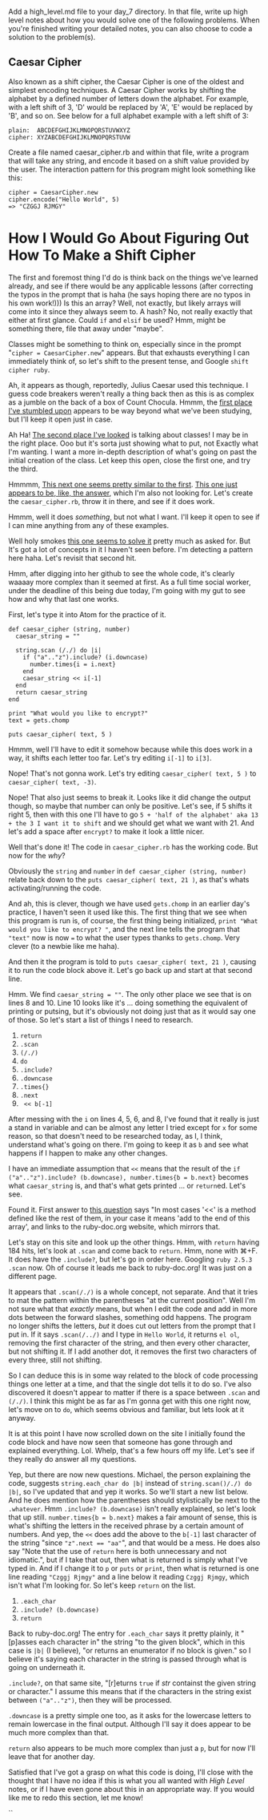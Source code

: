 Add a high_level.md file to your day_7 directory. In that file, write up high level notes about how you would solve one of the following problems. When you're finished writing your detailed notes, you can also choose to code a solution to the problem(s).

## Caesar Cipher

Also known as a shift cipher, the Caesar Cipher is one of the oldest and simplest encoding techniques.  A Caesar Cipher works by shifting the alphabet by a defined number of letters down the alphabet.  For example, with a left shift of 3, 'D' would be replaced by 'A', 'E' would be replaced by 'B', and so on.  See below for a full alphabet example with a left shift of 3:

```
plain:  ABCDEFGHIJKLMNOPQRSTUVWXYZ
cipher: XYZABCDEFGHIJKLMNOPQRSTUVW
```

Create a file named caesar_cipher.rb and within that file, write a program that will take any string, and encode it based on a shift value provided by the user.  The interaction pattern for this program might look something like this:

```
cipher = CaesarCipher.new
cipher.encode("Hello World", 5)
=> "CZGGJ RJMGY"
```

# How I Would Go About Figuring Out How To Make a Shift Cipher  

The first and foremost thing I'd do is think back on the things we've learned already, and see if there would be any applicable lessons (after correcting the typos in the prompt that is haha (he says hoping there are no typos in his own work!)))  Is this an array?  Well, not exactly, but likely arrays will come into it since they always seem to.  A hash?  No, not really exactly that either at first glance.  Could `if` and `elsif` be used? Hmm, might be something there, file that away under "maybe".  

Classes might be something to think on, especially since in the prompt "`cipher = CaesarCipher.new`" appears.  But that exhausts everything I can immediately think of, so let's shift to the present tense, and Google `shift cipher ruby`.  

Ah, it appears as though, reportedly, Julius Caesar used this technique.  I guess code breakers weren't really a thing back then as this is as complex as a jumble on the back of a box of Count Chocula.  Hmmm, the [first place I've stumbled upon](https://www.rubyguides.com/2015/03/caesar-cipher-in-ruby/) appears to be way beyond what we've been studying, but I'll keep it open just in case.  

Ah Ha!  [The second place I've looked](https://medium.com/@mfbmina/implementing-the-caesar-cipher-in-ruby-e62135ca9f1d) is talking about classes!  I may be in the right place.  Ooo but it's sorta just showing what to put, not Exactly what I'm wanting.  I want a more in-depth description of what's going on past the initial creation of the class.  Let keep this open, close the first one, and try the third.  

Hmmmm, [This next one seems pretty similar to the first](https://medium.com/@alexander.virga/ruby-simple-string-encryption-shift-caesar-cipher-encoder-rot-9dedf06374d1).  [This one just appears to be, like, the answer](https://gist.github.com/matugm/db363c7131e6af27716c), which I'm also not looking for.  Let's create the `caesar_cipher.rb`, throw it in there, and see if it does work.

Hmmm, well it does _something_, but not what I want. I'll keep it open to see if I can mine anything from any of these examples.  

Well holy smokes [this one seems to solve it](https://stackoverflow.com/questions/41338764/ruby-caesar-cipher-explanation) pretty much as asked for.  But It's got a lot of concepts in it I haven't seen before.  I'm detecting a pattern here haha. Let's revisit that second hit.

Hmm, after digging into her github to see the whole code, it's clearly waaaay more complex than it seemed at first.  As a full time social worker, under the deadline of this being due today, I'm going with my gut to see how and why that last one works.  

First, let's type it into Atom for the practice of it.

```
def caesar_cipher (string, number)
  caesar_string = ""

  string.scan (/./) do |i|
    if ("a".."z").include? (i.downcase)
      number.times{i = i.next}
    end
    caesar_string << i[-1]
  end
  return caesar_string
end

print "What would you like to encrypt?"
text = gets.chomp

puts caesar_cipher( text, 5 )
```

Hmmm, well I'll have to edit it somehow because while this does work in a way, it shifts each letter too far.  Let's try editing `i[-1]` to `i[3]`.  

Nope!  That's not gonna work.  Let's try editing `caesar_cipher( text, 5 )` to `caesar_cipher( text, -3)`.

Nope! That also just seems to break it.  Looks like it did change the output though, so maybe that number can only be positive.  Let's see, if 5 shifts it right 5, then with this one I'll have to go `5 + 'half of the alphabet' aka 13 + the 3 I want it to shift` and we should get what we want with 21. And let's add a space after `encrypt?` to make it look a little nicer.

Well that's done it!  The code in `caesar_cipher.rb` has the working code.  But now for the *why*?

Obviously the `string` and `number` in `def caesar_cipher (string, number)` relate back down to the `puts caesar_cipher( text, 21 )`, as that's whats activating/running the code.

And ah, this is clever, though we have used `gets.chomp` in an earlier day's practice, I haven't seen it used like this.  The first thing that we see when this program is run is, of course, the first thing being initialized, `print "What would you like to encrypt? "`, and the next line tells the program that `"text"` now is now `=` to what the user types thanks to `gets.chomp`.  Very clever (to a newbie like me haha).

And then it the program is told to `puts caesar_cipher( text, 21 )`, causing it to run the code block above it.  Let's go back up and start at that second line.

Hmm.  We find `caesar_string = ""`.  The only other place we see that is on lines 8 and 10.  Line 10 looks like it's ... doing something the equivalent of printing or putsing, but it's obviously not doing just that as it would say one of those.  So let's start a list of things I need to research.

1) `return`
2) `.scan`
3) `(/./)`
4) `do`
5) `.include?`
6) `.downcase`
7) `.times{}`
8) `.next`
9) ` << b[-1]`

After messing with the `i` on lines 4, 5, 6, and 8, I've found that it really is just a stand in variable and can be almost any letter I tried except for `x` for some reason, so that doesn't need to be researched today, as I, I think, understand what's going on there.  I'm going to keep it as `b` and see what happens if I happen to make any other changes.

I have an immediate assumption that `<<` means that the result of the `if ("a".."z").include? (b.downcase), number.times{b = b.next}` becomes what `caesar_string` is, and that's what gets printed ... or `return`ed.  Let's see.

Found it.  First answer to [this question](https://stackoverflow.com/questions/6852072/what-does-mean-in-ruby) says "In most cases '<<' is a method defined like the rest of them, in your case it means 'add to the end of this array', and links to the ruby-doc.org website, which mirrors that.

Let's stay on this site and look up the other things. Hmm, with `return` having 184 hits, let's look at `.scan` and come back to `return`.  Hmm, none with ⌘+F. It does have the `.include?`, but let's go in order here. Googling `ruby 2.5.3 .scan` now.  Oh of course it leads me back to ruby-doc.org!  It was just on a different page.

It appears that `.scan(/./)` is a whole concept, not separate.  And that it tries to mat the pattern within the parentheses "at the current position".  Well I'm not sure what that _exactly_ means, but when I edit the code and add in more dots between the forward slashes, something odd happens.  The program no longer shifts the letters, _but_ it does cut out letters from the prompt that I put in.  If it says `.scan(/../)` and I type in `Hello World`, it returns `el ol`, removing the first character of the string, and then every other character, but not shifting it.  If I add another dot, it removes the first two characters of every three, still not shifting.  

So I can deduce this is in some way related to the block of code processing things one letter at a time, and that the single dot tells it to do so.  I've also discovered it doesn't appear to matter if there is a space between `.scan` and `(/./)`.  I think this might be as far as I'm gonna get with this one right now, let's move on to `do`, which seems obvious and familiar, but lets look at it anyway.

It is at this point I have now scrolled down on the site I initially found the code block and have now seen that someone has gone through and explained everything. Lol.  Whelp, that's a few hours off my life.  Let's see if they really do answer all my questions.

Yep, but there are now new questions.  Michael, the person explaining the code, suggests `string.each_char do |b|` instead of `string.scan()/./) do |b|`, so I've updated that and yep it works.  So we'll start a new list below. And he does mention how the parentheses should stylistically be next to the `.whatever`.  Hmm `.include? (b.downcase)` isn't really explained, so let's look that up still.  `number.times{b = b.next}` makes a fair amount of sense, this is what's shifting the letters in the received phrase by a certain amount of numbers.  And yep, the `<<` does add the above to the `b[-1]` last character of the string "since `"z".next == "aa"`", and that would be a mess.  He does also say "Note that the use of `return` here is both unnecessary and not idiomatic.", but if I take that out, then what is returned is simply what I've typed in.  And if I change it to `p` or `puts` or `print`, then what is returned is one line reading `"Czggj Rjmgy"` and a line below it reading `Czggj Rjmgy`, which isn't what I'm looking for.  So let's keep `return` on the list.

1) `.each_char`
2) `.include? (b.downcase)`
3) `return`

Back to ruby-doc.org!  The entry for `.each_char` says it pretty plainly, it "[p]asses each character in" the string "to the given block", which in this case is `|b|` (I believe), "or returns an enumerator if no block is given."  so I believe it's saying each character in the string is passed through what is going on underneath it.

`.include?`, on that same site, "[r]eturns `true` if _str_ containst the given string or character."  I assume this means that if the characters in the string exist between `("a".."z")`, then they will be processed.

`.downcase` is a pretty simple one too, as it asks for the lowercase letters to remain lowercase in the final output.  Although I'll say it does appear to be much more complex than that.

`return` also appears to be much more complex than just a `p`, but for now I'll leave that for another day.

Satisfied that I've got a grasp on what this code is doing, I'll close with the thought that I have no idea if this is what you all wanted with *High Level* notes, or if I have even gone about this in an appropriate way.  If you would like me to redo this section, let me know!











``
